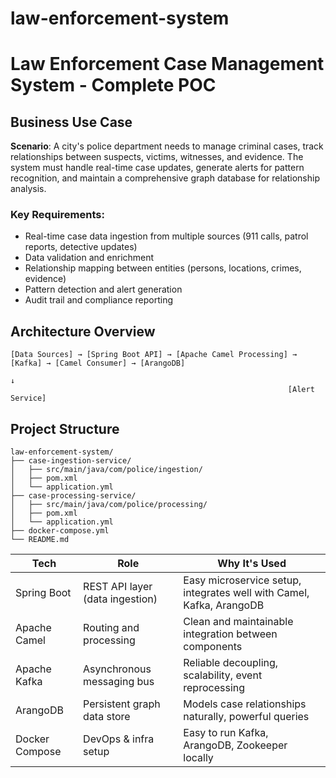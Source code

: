 # law-enforcement-system

# Law Enforcement Case Management System - Complete POC

## Business Use Case

**Scenario**: A city's police department needs to manage criminal cases, track relationships between suspects, victims, witnesses, and evidence. The system must handle real-time case updates, generate alerts for pattern recognition, and maintain a comprehensive graph database for relationship analysis.

### Key Requirements:
- Real-time case data ingestion from multiple sources (911 calls, patrol reports, detective updates)
- Data validation and enrichment
- Relationship mapping between entities (persons, locations, crimes, evidence)
- Pattern detection and alert generation
- Audit trail and compliance reporting

## Architecture Overview

```
[Data Sources] → [Spring Boot API] → [Apache Camel Processing] → [Kafka] → [Camel Consumer] → [ArangoDB]
                                                                      ↓
                                                              [Alert Service]
```

## Project Structure

```
law-enforcement-system/
├── case-ingestion-service/
│   ├── src/main/java/com/police/ingestion/
│   ├── pom.xml
│   └── application.yml
├── case-processing-service/
│   ├── src/main/java/com/police/processing/
│   ├── pom.xml
│   └── application.yml
├── docker-compose.yml
└── README.md
```

| Tech           | Role                            | Why It's Used                                                        |
| -------------- | ------------------------------- | -------------------------------------------------------------------- |
| Spring Boot    | REST API layer (data ingestion) | Easy microservice setup, integrates well with Camel, Kafka, ArangoDB |
| Apache Camel   | Routing and processing          | Clean and maintainable integration between components                |
| Apache Kafka   | Asynchronous messaging bus      | Reliable decoupling, scalability, event reprocessing                 |
| ArangoDB       | Persistent graph data store     | Models case relationships naturally, powerful queries                |
| Docker Compose | DevOps & infra setup            | Easy to run Kafka, ArangoDB, Zookeeper locally                       |
